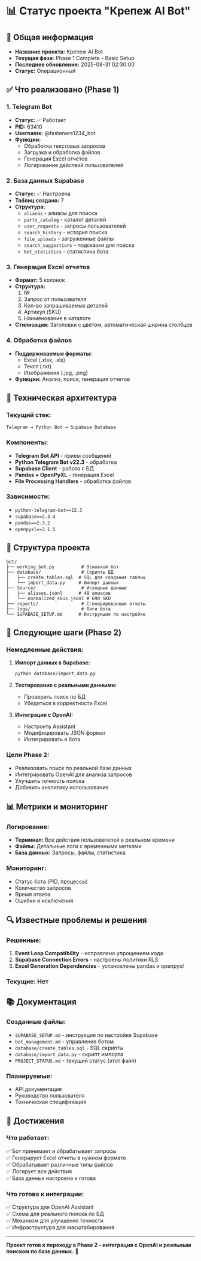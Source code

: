 # 📊 Статус проекта "Крепеж AI Bot"

## 🎯 **Общая информация**
- **Название проекта:** Крепеж AI Bot
- **Текущая фаза:** Phase 1 Complete - Basic Setup
- **Последнее обновление:** 2025-08-31 02:30:00
- **Статус:** Операционный

## ✅ **Что реализовано (Phase 1)**

### **1. Telegram Bot**
- **Статус:** ✅ Работает
- **PID:** 63410
- **Username:** @fasteners1234_bot
- **Функции:**
  - Обработка текстовых запросов
  - Загрузка и обработка файлов
  - Генерация Excel отчетов
  - Логирование действий пользователей

### **2. База данных Supabase**
- **Статус:** ✅ Настроена
- **Таблиц создано:** 7
- **Структура:**
  - `aliases` - алиасы для поиска
  - `parts_catalog` - каталог деталей
  - `user_requests` - запросы пользователей
  - `search_history` - история поиска
  - `file_uploads` - загруженные файлы
  - `search_suggestions` - подсказки для поиска
  - `bot_statistics` - статистика бота

### **3. Генерация Excel отчетов**
- **Формат:** 5 колонок
- **Структура:**
  1. №
  2. Запрос от пользователя
  3. Кол-во запрашиваемых деталей
  4. Артикул (SKU)
  5. Наименование в каталоге
- **Стилизация:** Заголовки с цветом, автоматическая ширина столбцов

### **4. Обработка файлов**
- **Поддерживаемые форматы:**
  - Excel (.xlsx, .xls)
  - Текст (.txt)
  - Изображения (.jpg, .png)
- **Функции:** Анализ, поиск, генерация отчетов

## 🔧 **Техническая архитектура**

### **Текущий стек:**
```
Telegram → Python Bot → Supabase Database
```

### **Компоненты:**
- **Telegram Bot API** - прием сообщений
- **Python Telegram Bot v22.3** - обработка
- **Supabase Client** - работа с БД
- **Pandas + OpenPyXL** - генерация Excel
- **File Processing Handlers** - обработка файлов

### **Зависимости:**
- `python-telegram-bot==22.3`
- `supabase==2.3.4`
- `pandas==2.3.2`
- `openpyxl==3.1.5`

## 📁 **Структура проекта**
```
bot/
├── working_bot.py          # Основной бот
├── database/               # Скрипты БД
│   ├── create_tables.sql  # SQL для создания таблиц
│   └── import_data.py     # Импорт данных
├── Source/                 # Исходные данные
│   ├── aliases.jsonl      # 48 алиасов
│   └── normalized_skus.jsonl # 690 SKU
├── reports/                # Сгенерированные отчеты
├── logs/                   # Логи бота
└── SUPABASE_SETUP.md      # Инструкция по настройке
```

## 🚀 **Следующие шаги (Phase 2)**

### **Немедленные действия:**
1. **Импорт данных в Supabase:**
   ```bash
   python database/import_data.py
   ```

2. **Тестирование с реальными данными:**
   - Проверить поиск по БД
   - Убедиться в корректности Excel

3. **Интеграция с OpenAI:**
   - Настроить Assistant
   - Модифицировать JSON формат
   - Интегрировать в бота

### **Цели Phase 2:**
- Реализовать поиск по реальной базе данных
- Интегрировать OpenAI для анализа запросов
- Улучшить точность поиска
- Добавить аналитику использования

## 📊 **Метрики и мониторинг**

### **Логирование:**
- **Терминал:** Все действия пользователей в реальном времени
- **Файлы:** Детальные логи с временными метками
- **База данных:** Запросы, файлы, статистика

### **Мониторинг:**
- Статус бота (PID, процессы)
- Количество запросов
- Время ответа
- Ошибки и исключения

## 🔍 **Известные проблемы и решения**

### **Решенные:**
1. **Event Loop Compatibility** - исправлено упрощением кода
2. **Supabase Connection Errors** - настроены политики RLS
3. **Excel Generation Dependencies** - установлены pandas и openpyxl

### **Текущие:** Нет

## 📚 **Документация**

### **Созданные файлы:**
- `SUPABASE_SETUP.md` - инструкция по настройке Supabase
- `bot_management.md` - управление ботом
- `database/create_tables.sql` - SQL скрипты
- `database/import_data.py` - скрипт импорта
- `PROJECT_STATUS.md` - текущий статус (этот файл)

### **Планируемые:**
- API документация
- Руководство пользователя
- Техническая спецификация

## 🎉 **Достижения**

### **Что работает:**
✅ Бот принимает и обрабатывает запросы  
✅ Генерирует Excel отчеты в нужном формате  
✅ Обрабатывает различные типы файлов  
✅ Логирует все действия  
✅ База данных настроена и готова  

### **Что готово к интеграции:**
✅ Структура для OpenAI Assistant  
✅ Схема для реального поиска по БД  
✅ Механизм для улучшения точности  
✅ Инфраструктура для масштабирования  

---

**Проект готов к переходу в Phase 2 - интеграция с OpenAI и реальным поиском по базе данных.** 🚀


